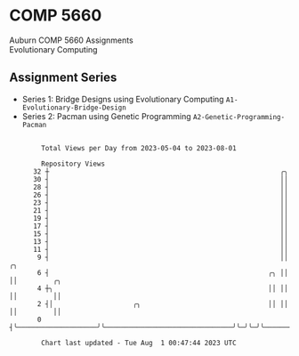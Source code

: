 # COMP 5660
Auburn COMP 5660 Assignments  
Evolutionary Computing

## Assignment Series
- Series 1: Bridge Designs using Evolutionary Computing `A1-Evolutionary-Bridge-Design`
- Series 2: Pacman using Genetic Programming `A2-Genetic-Programming-Pacman`

```

        Total Views per Day from 2023-05-04 to 2023-08-01

        Repository Views
      32 ┼                                                          ╭╮
      30 ┤                                                          ││
      28 ┤                                                          ││
      26 ┤                                                          ││
      23 ┤                                                          ││
      21 ┤                                                          ││
      19 ┤                                                          ││
      17 ┤                                                          ││
      15 ┤                                                          ││
      13 ┤                                                          ││
      11 ┤                                                          ││
       9 ┤                                                          ││ ╭╮
       6 ┤                                                       ╭╮ ││ ││         ╭╮
       4 ┼╮                                                      ││ ││ ││         ││
       2 ┤│                    ╭╮                                ││ ││ ││         ││
       0 ┤╰────────────────────╯╰────────────────────────────────╯╰─╯╰─╯╰─────────╯╰───────────────

        Chart last updated - Tue Aug  1 00:47:44 2023 UTC
        
```
